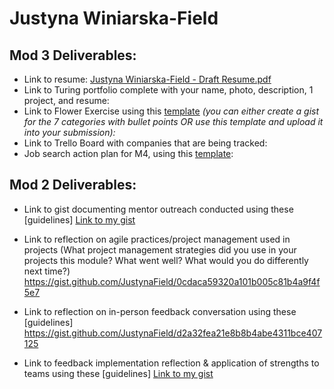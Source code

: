 # Justyna Winiarska-Field

## Mod 3 Deliverables:

* Link to resume: [Justyna Winiarska-Field - Draft Resume.pdf](https://drive.google.com/file/d/0B20X2KM6AebDY2xmT1NOcWlwUG8/view)
* Link to Turing portfolio complete with your name, photo, description, 1 project, and resume:
* Link to Flower Exercise using this [template](https://github.com/turingschool/career-development-curriculum/blob/master/files/Career%20Unit%20-%20The%20Flower%20Diagram.pdf) *(you can either create a gist for the 7 categories with bullet points OR use this template and upload it into your submission):*
* Link to Trello Board with companies that are being tracked: 
* Job search action plan for M4, using this [template](https://github.com/turingschool/career-development-curriculum/blob/master/module_three/mod_4_action_plan_template.md):

## Mod 2 Deliverables:
* Link to gist documenting mentor outreach conducted using these [guidelines] [Link to my gist](https://gist.github.com/JustynaField/790c5cb00e5ae12a1956ec5e40f5345a)

* Link to reflection on agile practices/project management used in projects (What project management strategies did you use in your projects this module? What went well? What would you do differently next time?) https://gist.github.com/JustynaField/0cdaca59320a101b005c81b4a9f4f5e7

* Link to reflection on in-person feedback conversation using these [guidelines] https://gist.github.com/JustynaField/d2a32fea21e8b8b4abe4311bce407125

* Link to feedback implementation reflection & application of strengths to teams using these [guidelines] [Link to my gist](https://gist.github.com/JustynaField/41cc56d279e29607bf631e45e03dc518)
